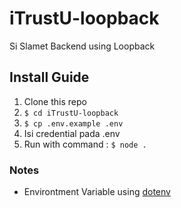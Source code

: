 # iTrustU-loopback
Si Slamet Backend using Loopback


## Install Guide
1. Clone this repo
2. ```$ cd iTrustU-loopback```
3. ```$ cp .env.example .env```
4. Isi credential pada .env
5. Run with command : ```$ node .```


### Notes
- Environtment Variable using [dotenv](https://github.com/motdotla/dotenv)
